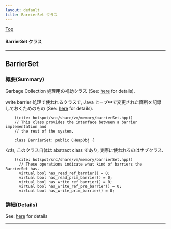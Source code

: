 ```yaml
---
layout: default
title: BarrierSet クラス 
---
```

[Top](../index.html)

#### BarrierSet クラス 



---
## <a name="no7U8DlGaj" id="no7U8DlGaj">BarrierSet</a>

### 概要(Summary)
Garbage Collection 処理用の補助クラス (See: [here](no3718kvd.html) for details).

write barrier 処理で使われるクラスで, Java ヒープ中で変更された箇所を記録しておくためのもの (See: [here](no2114EV0.html) for details).


```
    ((cite: hotspot/src/share/vm/memory/barrierSet.hpp))
    // This class provides the interface between a barrier implementation and
    // the rest of the system.
    
    class BarrierSet: public CHeapObj {
```

なお, このクラス自体は abstract class であり, 実際に使われるのはサブクラス.

```
    ((cite: hotspot/src/share/vm/memory/barrierSet.hpp))
      // These operations indicate what kind of barriers the BarrierSet has.
      virtual bool has_read_ref_barrier() = 0;
      virtual bool has_read_prim_barrier() = 0;
      virtual bool has_write_ref_barrier() = 0;
      virtual bool has_write_ref_pre_barrier() = 0;
      virtual bool has_write_prim_barrier() = 0;
```




### 詳細(Details)
See: [here](../doxygen/classBarrierSet.html) for details

---
